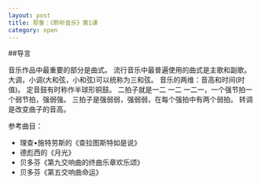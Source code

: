 ```yaml
---
layout: post
title: 耶鲁：《聆听音乐》第1课
category: open
---
```

##导言 

音乐作品中最重要的部分是曲式。
流行音乐中最普遍使用的曲式是主歌和副歌。
大调，小调(大和弦，小和弦)可以统称为三和弦。
音乐的两维：音高和时间(时值)。
定音鼓有时称作半球形铜鼓。
二拍子就是一二 一二 一二一，一个强节拍一个弱节拍，强弱强。
三拍子是强弱弱，强弱弱，在每个强拍中有两个弱拍。
转调是改变曲子的音高。
 
参考曲目：

*  理查•施特劳斯的《查拉图斯特如是说》
*  德彪西的《月光》
*  贝多芬《第九交响曲的终曲乐章欢乐颂》
*  贝多芬《第五交响曲命运》
